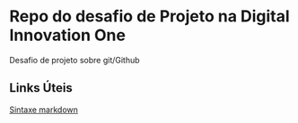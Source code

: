 # Repo do desafio de Projeto na Digital Innovation One
Desafio de projeto sobre git/Github
## Links Úteis
[Sintaxe markdown](https://www.markdownguide.org/basic-syntax/)

